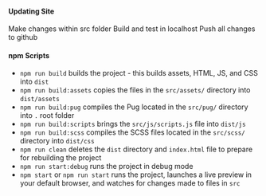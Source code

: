 #### Updating Site

Make changes within src folder
Build and test in localhost
Push all changes to github

#### npm Scripts

- `npm run build` builds the project - this builds assets, HTML, JS, and CSS into `dist`
- `npm run build:assets` copies the files in the `src/assets/` directory into `dist/assets`
- `npm run build:pug` compiles the Pug located in the `src/pug/` directory into `.` root folder
- `npm run build:scripts` brings the `src/js/scripts.js` file into `dist/js`
- `npm run build:scss` compiles the SCSS files located in the `src/scss/` directory into `dist/css`
- `npm run clean` deletes the `dist` directory and `index.html` file to prepare for rebuilding the project
- `npm run start:debug` runs the project in debug mode
- `npm start` or `npm run start` runs the project, launches a live preview in your default browser, and watches for changes made to files in `src`
